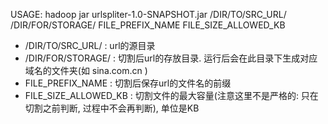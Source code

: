 USAGE:  hadoop jar urlspliter-1.0-SNAPSHOT.jar /DIR/TO/SRC_URL/ /DIR/FOR/STORAGE/ FILE_PREFIX_NAME FILE_SIZE_ALLOWED_KB       

- /DIR/TO/SRC_URL/ : url的源目录       
- /DIR/FOR/STORAGE/ : 切割后url的存放目录. 运行后会在此目录下生成对应域名的文件夹(如 sina.com.cn )      
- FILE_PREFIX_NAME : 切割后保存url的文件名的前缀      
- FILE_SIZE_ALLOWED_KB : 切割文件的最大容量(注意这里不是严格的: 只在切割之前判断, 过程中不会再判断), 单位是KB        
